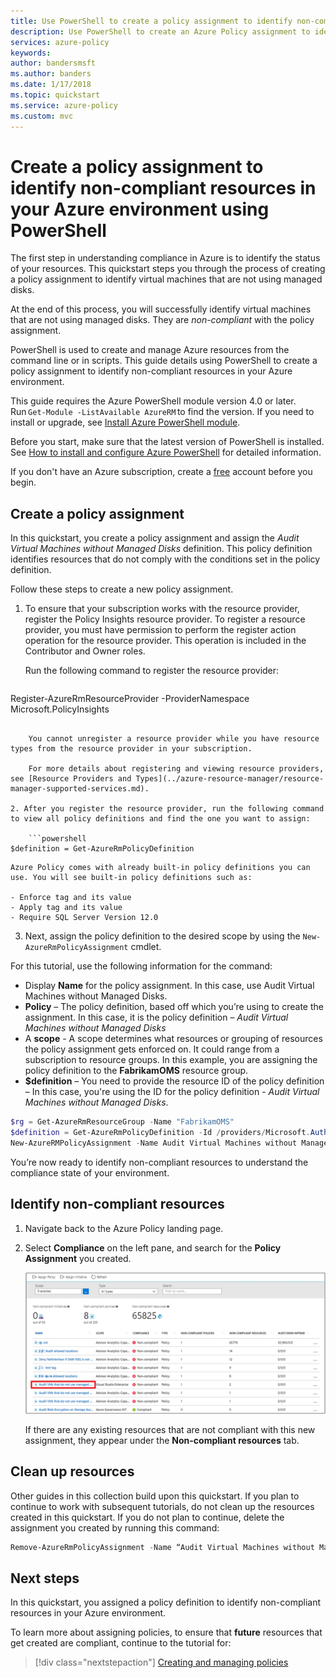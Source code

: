 ```yaml
---
title: Use PowerShell to create a policy assignment to identify non-compliant resources in your Azure environment | Microsoft Docs
description: Use PowerShell to create an Azure Policy assignment to identify non-compliant resources.
services: azure-policy
keywords:
author: bandersmsft
ms.author: banders
ms.date: 1/17/2018
ms.topic: quickstart
ms.service: azure-policy
ms.custom: mvc
---
```


# Create a policy assignment to identify non-compliant resources in your Azure environment using PowerShell

The first step in understanding compliance in Azure is to identify the status of your resources. This quickstart steps you through the process of creating a policy assignment to identify virtual machines that are not using managed disks.

At the end of this process, you will successfully identify virtual machines that are not using managed disks. They are *non-compliant* with the policy assignment.

PowerShell is used to create and manage Azure resources from the command line or in scripts. This guide details using PowerShell to create a policy assignment to identify non-compliant resources in your Azure environment.

This guide requires the Azure PowerShell module version 4.0 or later. Run `Get-Module -ListAvailable AzureRM` to find the version. If you need to install or upgrade, see [Install Azure PowerShell module](/powershell/azure/install-azurerm-ps).

Before you start, make sure that the latest version of PowerShell is installed. See [How to install and configure Azure PowerShell](/powershell/azureps-cmdlets-docs) for detailed information.

If you don't have an Azure subscription, create a [free](https://azure.microsoft.com/free/) account before you begin.


## Create a policy assignment

In this quickstart, you create a policy assignment and assign the *Audit Virtual Machines without Managed Disks* definition. This policy definition identifies resources that do not comply with the conditions set in the policy definition.

Follow these steps to create a new policy assignment.

1. To ensure that your subscription works with the resource provider, register the Policy Insights resource provider. To register a resource provider, you must have permission to perform the register action operation for the resource provider. This operation is included in the Contributor and Owner roles.

    Run the following command to register the resource provider:

    ```
Register-AzureRmResourceProvider -ProviderNamespace Microsoft.PolicyInsights
```

    You cannot unregister a resource provider while you have resource types from the resource provider in your subscription.

    For more details about registering and viewing resource providers, see [Resource Providers and Types](../azure-resource-manager/resource-manager-supported-services.md).

2. After you register the resource provider, run the following command to view all policy definitions and find the one you want to assign:

    ```powershell
$definition = Get-AzureRmPolicyDefinition
```

    Azure Policy comes with already built-in policy definitions you can use. You will see built-in policy definitions such as:

    - Enforce tag and its value
    - Apply tag and its value
    - Require SQL Server Version 12.0

3. Next, assign the policy definition to the desired scope by using the `New-AzureRmPolicyAssignment` cmdlet.

For this tutorial, use the following information for the command:

- Display **Name** for the policy assignment. In this case, use Audit Virtual Machines without Managed Disks.
- **Policy** – The policy definition, based off which you’re using to create the assignment. In this case, it is the policy definition – *Audit Virtual Machines without Managed Disks*
- A **scope** - A scope determines what resources or grouping of resources the policy assignment gets enforced on. It could range from a subscription to resource groups. In this example, you are assigning the policy definition to the **FabrikamOMS** resource group.
- **$definition** – You need to provide the resource ID of the policy definition – In this case, you're using the ID for the policy definition - *Audit Virtual Machines without Managed Disks*.

```powershell
$rg = Get-AzureRmResourceGroup -Name "FabrikamOMS"
$definition = Get-AzureRmPolicyDefinition -Id /providers/Microsoft.Authorization/policyDefinitions/e5662a6-4747-49cd-b67b-bf8b01975c4c
New-AzureRMPolicyAssignment -Name Audit Virtual Machines without Managed Disks Assignment -Scope $rg.ResourceId -PolicyDefinition $definition
```

You’re now ready to identify non-compliant resources to understand the compliance state of your environment.

## Identify non-compliant resources

1. Navigate back to the Azure Policy landing page.
2. Select **Compliance** on the left pane, and search for the **Policy Assignment** you created.

   ![Policy compliance](media/assign-policy-definition/policy-compliance.png)

   If there are any existing resources that are not compliant with this new assignment, they appear under the **Non-compliant resources** tab.

## Clean up resources

Other guides in this collection build upon this quickstart. If you plan to continue to work with subsequent tutorials, do not clean up the resources created in this quickstart. If you do not plan to continue, delete the assignment you created by running this command:

```powershell
Remove-AzureRmPolicyAssignment -Name “Audit Virtual Machines without Managed Disks Assignment” -Scope /subscriptions/ bc75htn-a0fhsi-349b-56gh-4fghti-f84852/resourceGroups/FabrikamOMS
```

## Next steps

In this quickstart, you assigned a policy definition to identify non-compliant resources in your Azure environment.

To learn more about assigning policies, to ensure that **future** resources that get created are compliant, continue to the tutorial for:

> [!div class="nextstepaction"]
> [Creating and managing policies](./create-manage-policy.md)
